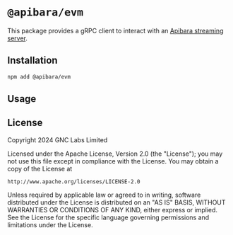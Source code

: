 # `@apibara/evm`

This package provides a gRPC client to interact with an [Apibara streaming server](https://www.apibara.com/docs/streaming-protocol).

## Installation

```bash
npm add @apibara/evm
```

## Usage

## License

Copyright 2024 GNC Labs Limited

Licensed under the Apache License, Version 2.0 (the "License");
you may not use this file except in compliance with the License.
You may obtain a copy of the License at

    http://www.apache.org/licenses/LICENSE-2.0

Unless required by applicable law or agreed to in writing, software
distributed under the License is distributed on an "AS IS" BASIS,
WITHOUT WARRANTIES OR CONDITIONS OF ANY KIND, either express or implied.
See the License for the specific language governing permissions and
limitations under the License.

